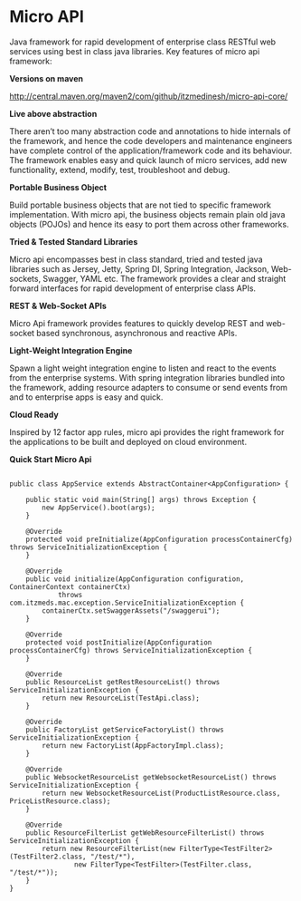 # Micro API

Java framework for rapid development of enterprise class RESTful web services using best in class java libraries. Key features of micro api framework:

__**Versions on maven**__

http://central.maven.org/maven2/com/github/itzmedinesh/micro-api-core/

__**Live above abstraction**__

There aren’t too many abstraction code and annotations to hide internals of the framework, and hence the code developers and maintenance engineers have complete control of the application/framework code and its  behaviour.  The framework enables easy and quick launch of micro services, add new functionality, extend, modify, test, troubleshoot and debug.

__**Portable Business Object**__

Build portable business objects that are not tied to specific framework implementation. With micro api, the business objects remain plain old java objects (POJOs) and hence its easy to port them across other frameworks.


__**Tried & Tested Standard Libraries**__

Micro api encompasses best in class standard, tried and tested java libraries such as Jersey, Jetty,  Spring DI, Spring Integration, Jackson, Web-sockets, Swagger, YAML etc. The framework provides a clear and straight forward interfaces for rapid development of enterprise class APIs. 


__**REST & Web-Socket APIs**__

Micro Api framework provides features to quickly develop REST and web-socket based synchronous, asynchronous and reactive APIs. 


__**Light-Weight Integration Engine**__

Spawn a light weight integration engine to listen and react to the events from the enterprise systems. With spring integration libraries bundled into the framework, adding resource adapters to consume or send events from and to enterprise apps is easy and quick.


__**Cloud Ready**__

Inspired by 12 factor app rules, micro api provides the right framework for the applications to be built and deployed on cloud environment.


__**Quick Start Micro Api**__

```

public class AppService extends AbstractContainer<AppConfiguration> {

	public static void main(String[] args) throws Exception {
		new AppService().boot(args);
	}
	
	@Override
	protected void preInitialize(AppConfiguration processContainerCfg) throws ServiceInitializationException {
	}

	@Override
	public void initialize(AppConfiguration configuration, ContainerContext containerCtx)
			throws com.itzmeds.mac.exception.ServiceInitializationException {
		containerCtx.setSwaggerAssets("/swaggerui");
	}
	
	@Override
	protected void postInitialize(AppConfiguration processContainerCfg) throws ServiceInitializationException {
	}

	@Override
	public ResourceList getRestResourceList() throws ServiceInitializationException {
		return new ResourceList(TestApi.class);
	}

	@Override
	public FactoryList getServiceFactoryList() throws ServiceInitializationException {
		return new FactoryList(AppFactoryImpl.class);
	}

	@Override
	public WebsocketResourceList getWebsocketResourceList() throws ServiceInitializationException {
		return new WebsocketResourceList(ProductListResource.class, PriceListResource.class);
	}

	@Override
	public ResourceFilterList getWebResourceFilterList() throws ServiceInitializationException {
		return new ResourceFilterList(new FilterType<TestFilter2>(TestFilter2.class, "/test/*"),
				new FilterType<TestFilter>(TestFilter.class, "/test/*"));
	}
}

```

